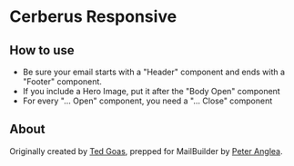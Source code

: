 # Cerberus Responsive

## How to use
* Be sure your email starts with a "Header" component and ends with a "Footer" component.
* If you include a Hero Image, put it after the "Body Open" component
* For every "... Open" component, you need a "... Close" component

## About
Originally created by [Ted Goas](https://github.com/TedGoas), prepped for MailBuilder by [Peter Anglea](https://github.com/peteranglea).